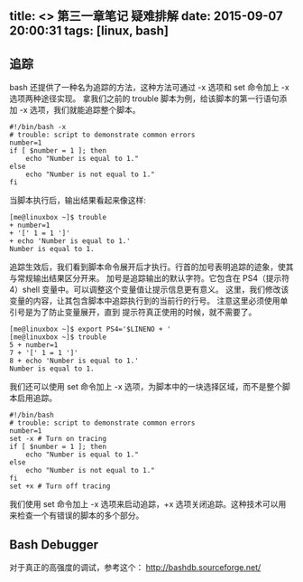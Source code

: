title: <<The Linux Command Line>> 第三一章笔记 疑难排解
date: 2015-09-07 20:00:31
tags: [linux, bash]
---
## 追踪
bash 还提供了一种名为追踪的方法，这种方法可通过 -x 选项和 set 命令加上 -x 选项两种途径实现。 
拿我们之前的 trouble 脚本为例，给该脚本的第一行语句添加 -x 选项，我们就能追踪整个脚本。
```
#!/bin/bash -x
# trouble: script to demonstrate common errors
number=1
if [ $number = 1 ]; then
    echo "Number is equal to 1."
else
    echo "Number is not equal to 1."
fi
```
当脚本执行后，输出结果看起来像这样:
```
[me@linuxbox ~]$ trouble
+ number=1
+ '[' 1 = 1 ']'
+ echo 'Number is equal to 1.'
Number is equal to 1.
```

追踪生效后，我们看到脚本命令展开后才执行。行首的加号表明追踪的迹象，使其与常规输出结果区分开来。 
加号是追踪输出的默认字符。它包含在 PS4（提示符4）shell 变量中。可以调整这个变量值让提示信息更有意义。 
这里，我们修改该变量的内容，让其包含脚本中追踪执行到的当前行的行号。
注意这里必须使用单引号是为了防止变量展开，直到 提示符真正使用的时候，就不需要了。

```
[me@linuxbox ~]$ export PS4='$LINENO + '
[me@linuxbox ~]$ trouble
5 + number=1
7 + '[' 1 = 1 ']'
8 + echo 'Number is equal to 1.'
Number is equal to 1.
```

我们还可以使用 set 命令加上 -x 选项，为脚本中的一块选择区域，而不是整个脚本启用追踪。

```
#!/bin/bash
# trouble: script to demonstrate common errors
number=1
set -x # Turn on tracing
if [ $number = 1 ]; then
    echo "Number is equal to 1."
else
    echo "Number is not equal to 1."
fi
set +x # Turn off tracing
```
我们使用 set 命令加上 -x 选项来启动追踪，+x 选项关闭追踪。这种技术可以用来检查一个有错误的脚本的多个部分。

## Bash Debugger
对于真正的高强度的调试，参考这个：
http://bashdb.sourceforge.net/

